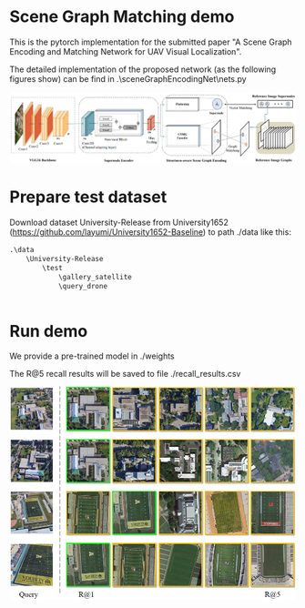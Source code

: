 # Scene Graph Matching demo
This is the pytorch implementation for the submitted paper "A Scene Graph Encoding and Matching Network for UAV Visual Localization".

The detailed implementation of the proposed network (as the following figures show) can be find in .\sceneGraphEncodingNet\nets.py

![The whole net](wholenet.png)

# Prepare test dataset

Download dataset University-Release from University1652 (https://github.com/layumi/University1652-Baseline) to path ./data like this:
````
.\data
    \University-Release
        \test
            \gallery_satellite
            \query_drone	
	
````

# Run demo

We provide a pre-trained model in ./weights

The R@5 recall results will be saved to file ./recall_results.csv

![Sampled results:](sampled_results.png)
 